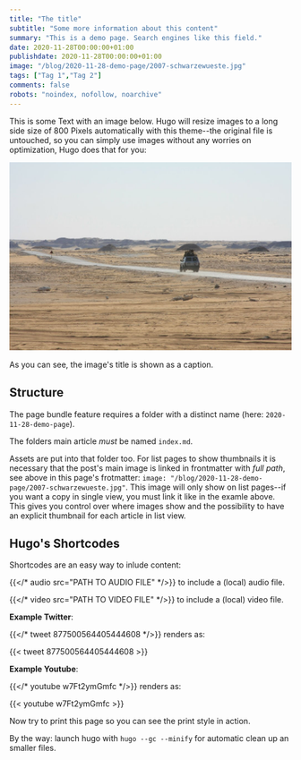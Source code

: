 ```yaml
---
title: "The title"
subtitle: "Some more information about this content"
summary: "This is a demo page. Search engines like this field."
date: 2020-11-28T00:00:00+01:00
publishdate: 2020-11-28T00:00:00+01:00
image: "/blog/2020-11-28-demo-page/2007-schwarzewueste.jpg"
tags: ["Tag 1","Tag 2"]
comments: false
robots: "noindex, nofollow, noarchive"
---
```

This is some Text with an image below. Hugo will resize images to a long side size of 800 Pixels automatically with this theme--the original file is untouched, so you can simply use images without any worries on optimization, Hugo does that for you:

![Schwarze Wüste](2007-schwarzewueste.jpg "Schwarze Wüste, Ägypten.")

As you can see, the image's title is shown as a caption.

## Structure

The page bundle feature requires a folder with a distinct name (here: `2020-11-28-demo-page`).

The folders main article *must* be named `index.md`.

Assets are put into that folder too. For list pages to show thumbnails it is necessary that the post's main image is linked in frontmatter with *full path*, see above in this page's frotmatter: `image: "/blog/2020-11-28-demo-page/2007-schwarzewueste.jpg"`. This image will only show on list pages--if you want a copy in single view, you must link it like in the examle above. This gives you control over where images show and the possibility to have an explicit thumbnail for each article in list view.

## Hugo's Shortcodes

Shortcodes are an easy way to inlude content:

{{</* audio src="PATH TO AUDIO FILE" */>}} to include a (local) audio file.

{{</* video src="PATH TO VIDEO FILE" */>}} to include a (local) video file.

**Example Twitter**:

{{</* tweet 877500564405444608 */>}} renders as:

{{< tweet 877500564405444608 >}}

**Example Youtube**:

{{</* youtube w7Ft2ymGmfc */>}} renders as:

{{< youtube w7Ft2ymGmfc >}}

Now try to print this page so you can see the print style in action.

By the way: launch hugo with `hugo --gc --minify` for automatic clean up an smaller files.
